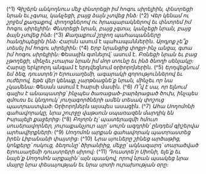 
(^1) _Գիշերն անկողնուս մեջ փնտրեցի իմ հոգու սիրելիին,
փնտրեցի նրան եւ չգտա,
կանչեցի, բայց ձայն չտվեց ինձ։_
(^2) _Վեր կենամ ու շրջեմ քաղաքով,
փողոցներով ու հրապարակներով
եւ փնտրեմ իմ հոգու սիրելիին։
Փնտրեցի նրան, բայց չգտա,
կանչեցի նրան, բայց ձայն չտվեց ինձ։_
(^3) _Քաղաքում շրջող պահապանները հանդիպեցին ինձ։_
Հարսն ասում է պահապաններին.
_Արդյոք չե՞ք տեսել իմ հոգու սիրելիին։_
(^4) _Երբ նրանցից փոքր-ինչ անցա, գտա իմ հոգու սիրելիին։_
Փեսային գտնելով՝ ասում է.
_Բռնեցի նրան եւ բաց չթողեցի,
մինչեւ չտարա նրան իմ մոր տունը
եւ ինձ ծնողի սենյակը։_
Հարսը երկրորդ անգամ է երդվեցնում օրիորդներին.
(^5) _Երդվեցնում եմ ձեզ, դուստրե՛ր Երուսաղեմի,
ագարակի զորություններով եւ ուժերով,
եթե վեր կենաք, չարթնացնե՛ք նրան,
մինչեւ որ նա չկամենա։_
Փեսան ասում է հարսի մասին.
(^6) _Ո՞վ է սա, որ ելնում գալիս է անապատից՝
ինչպես ծառացած-բարձրացած ծուխ,
ինչպես զմուռս եւ կնդրուկ՝
յուղագործների ամեն տեսակ փոշուց պատրաստված։_
Օրիորդներն այսպես ասացին.
(^7) _Ահա Սողոմոնի գահավորակը,
նրա շուրջը վաթսուն սպառազեն մարդիկ են Իսրայելի քաջերից։_
(^8) _Բոլորն էլ՝ պատերազմի հմուտ սուսերավորներ,
յուրաքանչյուր այր՝ սուրն ազդրին՝
ընդդեմ գիշերվա արհավիրքների։_
(^9) _Սողոմոն արքան գահավորակ պատրաստեց իրեն
Լիբանանի փայտից։_
(^10) _Նրա սյուները շինեց արծաթից,
կոնքերը՝ ոսկուց,
ձեղունը՝ ծիրանիից,
մեջը՝ ակնազարդ՝
տարածված Երուսաղեմի դուստրերի սիրով։_
(^11) _Դուստրե՛ր Սիոնի, ելե՛ք եւ նայե՛ք
Սողոմոն արքային՝ այն պսակով,
որով նրան պսակեց նրա մայրը նրա փեսայության
եւ նրա սրտի ուրախության օրը։_

